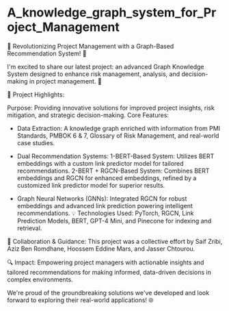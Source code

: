 # A_knowledge_graph_system_for_Project_Management
🌟 Revolutionizing Project Management with a Graph-Based Recommendation System! 🌟

I'm excited to share our latest project: an advanced Graph Knowledge System designed to enhance risk management, analysis, and decision-making in project management. 🚀

🔑 Project Highlights:

Purpose: Providing innovative solutions for improved project insights, risk mitigation, and strategic decision-making.
Core Features:
  - Data Extraction: A knowledge graph enriched with information from PMI Standards, PMBOK 6 & 7, Glossary of Risk Management, and real-world case studies.
    
  - Dual Recommendation Systems:
    1-BERT-Based System: Utilizes BERT embeddings with a custom link predictor model for tailored recommendations.
    2-BERT + RGCN-Based System: Combines BERT embeddings and RGCN for enhanced embeddings, refined by a customized link predictor model for superior results.
    
  - Graph Neural Networks (GNNs): Integrated RGCN for robust embeddings and advanced link prediction powering intelligent recommendations.
💡 Technologies Used:
PyTorch, RGCN, Link Prediction Models, BERT, GPT-4 Mini, and Pinecone for indexing and retrieval.

🤝 Collaboration & Guidance:
This project was a collective effort by Saif Zribi, Aziz Ben Romdhane, Hoossem Eddine Mars, and Jasser Chtourou.

🔍 Impact:
Empowering project managers with actionable insights and tailored recommendations for making informed, data-driven decisions in complex environments.

We're proud of the groundbreaking solutions we've developed and look forward to exploring their real-world applications! 🌐
